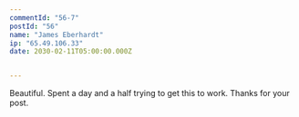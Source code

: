 ```yaml
---
commentId: "56-7"
postId: "56"
name: "James Eberhardt"
ip: "65.49.106.33"
date: 2030-02-11T05:00:00.000Z


---
```

<p>Beautiful.  Spent a day and a half trying to get this to work.  Thanks for your post.</p>